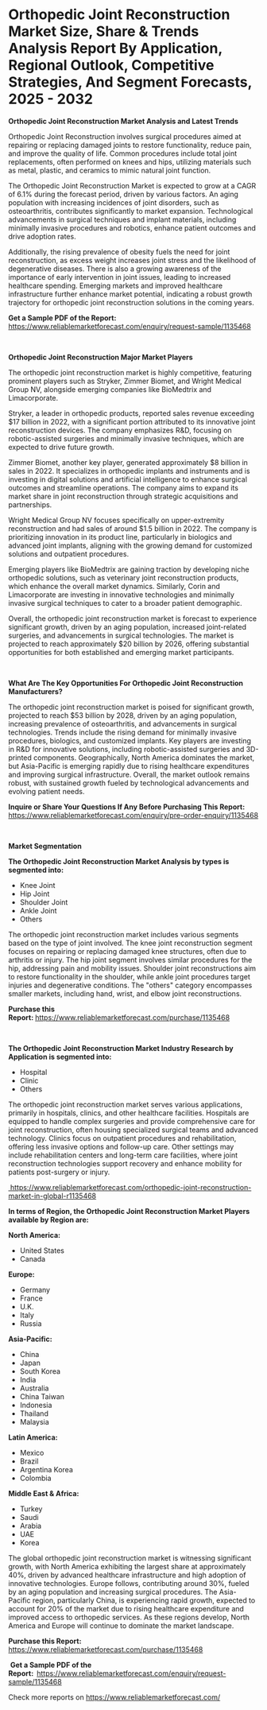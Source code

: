 <p><h1>Orthopedic Joint Reconstruction Market Size, Share & Trends Analysis Report By Application, Regional Outlook, Competitive Strategies, And Segment Forecasts, 2025 - 2032</h1></p><p><strong>Orthopedic Joint Reconstruction Market Analysis and Latest Trends</strong></p>
<p><p>Orthopedic Joint Reconstruction involves surgical procedures aimed at repairing or replacing damaged joints to restore functionality, reduce pain, and improve the quality of life. Common procedures include total joint replacements, often performed on knees and hips, utilizing materials such as metal, plastic, and ceramics to mimic natural joint function. </p><p>The Orthopedic Joint Reconstruction Market is expected to grow at a CAGR of 6.1% during the forecast period, driven by various factors. An aging population with increasing incidences of joint disorders, such as osteoarthritis, contributes significantly to market expansion. Technological advancements in surgical techniques and implant materials, including minimally invasive procedures and robotics, enhance patient outcomes and drive adoption rates. </p><p>Additionally, the rising prevalence of obesity fuels the need for joint reconstruction, as excess weight increases joint stress and the likelihood of degenerative diseases. There is also a growing awareness of the importance of early intervention in joint issues, leading to increased healthcare spending. Emerging markets and improved healthcare infrastructure further enhance market potential, indicating a robust growth trajectory for orthopedic joint reconstruction solutions in the coming years.</p></p>
<p><strong>Get a Sample PDF of the Report:&nbsp;</strong> <a href="https://www.reliablemarketforecast.com/enquiry/request-sample/1135468?utm_campaign=2750&utm_medium=2&utm_source=Github&utm_content=ia&utm_term=25032025&utm_id=orthopedic-joint-reconstruction">https://www.reliablemarketforecast.com/enquiry/request-sample/1135468</a></p>
<p>&nbsp;</p>
<p><strong>Orthopedic Joint Reconstruction Major Market Players</strong></p>
<p><p>The orthopedic joint reconstruction market is highly competitive, featuring prominent players such as Stryker, Zimmer Biomet, and Wright Medical Group NV, alongside emerging companies like BioMedtrix and Limacorporate. </p><p>Stryker, a leader in orthopedic products, reported sales revenue exceeding $17 billion in 2022, with a significant portion attributed to its innovative joint reconstruction devices. The company emphasizes R&D, focusing on robotic-assisted surgeries and minimally invasive techniques, which are expected to drive future growth.</p><p>Zimmer Biomet, another key player, generated approximately $8 billion in sales in 2022. It specializes in orthopedic implants and instruments and is investing in digital solutions and artificial intelligence to enhance surgical outcomes and streamline operations. The company aims to expand its market share in joint reconstruction through strategic acquisitions and partnerships.</p><p>Wright Medical Group NV focuses specifically on upper-extremity reconstruction and had sales of around $1.5 billion in 2022. The company is prioritizing innovation in its product line, particularly in biologics and advanced joint implants, aligning with the growing demand for customized solutions and outpatient procedures.</p><p>Emerging players like BioMedtrix are gaining traction by developing niche orthopedic solutions, such as veterinary joint reconstruction products, which enhance the overall market dynamics. Similarly, Corin and Limacorporate are investing in innovative technologies and minimally invasive surgical techniques to cater to a broader patient demographic.</p><p>Overall, the orthopedic joint reconstruction market is forecast to experience significant growth, driven by an aging population, increased joint-related surgeries, and advancements in surgical technologies. The market is projected to reach approximately $20 billion by 2026, offering substantial opportunities for both established and emerging market participants.</p></p>
<p>&nbsp;</p>
<p><strong>What Are The Key Opportunities For Orthopedic Joint Reconstruction Manufacturers?</strong></p>
<p><p>The orthopedic joint reconstruction market is poised for significant growth, projected to reach $53 billion by 2028, driven by an aging population, increasing prevalence of osteoarthritis, and advancements in surgical technologies. Trends include the rising demand for minimally invasive procedures, biologics, and customized implants. Key players are investing in R&D for innovative solutions, including robotic-assisted surgeries and 3D-printed components. Geographically, North America dominates the market, but Asia-Pacific is emerging rapidly due to rising healthcare expenditures and improving surgical infrastructure. Overall, the market outlook remains robust, with sustained growth fueled by technological advancements and evolving patient needs.</p></p>
<p><strong>Inquire or Share Your Questions If Any Before Purchasing This Report:</strong> <a href="https://www.reliablemarketforecast.com/enquiry/pre-order-enquiry/1135468?utm_campaign=2750&utm_medium=2&utm_source=Github&utm_content=ia&utm_term=25032025&utm_id=orthopedic-joint-reconstruction">https://www.reliablemarketforecast.com/enquiry/pre-order-enquiry/1135468</a></p>
<p>&nbsp;</p>
<p><strong>Market Segmentation</strong></p>
<p><strong>The Orthopedic Joint Reconstruction Market Analysis by types is segmented into:</strong></p>
<p><ul><li>Knee Joint</li><li>Hip Joint</li><li>Shoulder Joint</li><li>Ankle Joint</li><li>Others</li></ul></p>
<p><p>The orthopedic joint reconstruction market includes various segments based on the type of joint involved. The knee joint reconstruction segment focuses on repairing or replacing damaged knee structures, often due to arthritis or injury. The hip joint segment involves similar procedures for the hip, addressing pain and mobility issues. Shoulder joint reconstructions aim to restore functionality in the shoulder, while ankle joint procedures target injuries and degenerative conditions. The "others" category encompasses smaller markets, including hand, wrist, and elbow joint reconstructions.</p></p>
<p><strong>Purchase this Report:&nbsp;</strong><a href="https://www.reliablemarketforecast.com/purchase/1135468?utm_campaign=2750&utm_medium=2&utm_source=Github&utm_content=ia&utm_term=25032025&utm_id=orthopedic-joint-reconstruction">https://www.reliablemarketforecast.com/purchase/1135468</a></p>
<p>&nbsp;</p>
<p><strong>The Orthopedic Joint Reconstruction Market Industry Research by Application is segmented into:</strong></p>
<p><ul><li>Hospital</li><li>Clinic</li><li>Others</li></ul></p>
<p><p>The orthopedic joint reconstruction market serves various applications, primarily in hospitals, clinics, and other healthcare facilities. Hospitals are equipped to handle complex surgeries and provide comprehensive care for joint reconstruction, often housing specialized surgical teams and advanced technology. Clinics focus on outpatient procedures and rehabilitation, offering less invasive options and follow-up care. Other settings may include rehabilitation centers and long-term care facilities, where joint reconstruction technologies support recovery and enhance mobility for patients post-surgery or injury.</p></p>
<p><a href="https://www.reliablemarketforecast.com/orthopedic-joint-reconstruction-market-in-global-r1135468?utm_campaign=2750&utm_medium=2&utm_source=Github&utm_content=ia&utm_term=25032025&utm_id=orthopedic-joint-reconstruction">&nbsp;https://www.reliablemarketforecast.com/orthopedic-joint-reconstruction-market-in-global-r1135468</a></p>
<p><strong>In terms of Region, the Orthopedic Joint Reconstruction Market Players available by Region are:</strong></p>
<p>
    <p> <strong> North America: </strong>
        <ul>
            <li>United States</li>
            <li>Canada</li>
        </ul>
        </p> 
    <p> <strong> Europe: </strong>
        <ul>
            <li>Germany</li>
            <li>France</li>
            <li>U.K.</li>
            <li>Italy</li>
            <li>Russia</li>
        </ul>
        </p> 
    <p> <strong> Asia-Pacific: </strong>
        <ul>
            <li>China</li>
            <li>Japan</li>
            <li>South Korea</li>
            <li>India</li>
            <li>Australia</li>
            <li>China Taiwan</li>
            <li>Indonesia</li>
            <li>Thailand</li>
            <li>Malaysia</li>
        </ul>
        </p> 
    <p> <strong> Latin America: </strong>
        <ul>
            <li>Mexico</li>
            <li>Brazil</li>
            <li>Argentina Korea</li>
            <li>Colombia</li>
        </ul>
        </p> 
    <p> <strong> Middle East & Africa: </strong>
        <ul>
            <li>Turkey</li>
            <li>Saudi</li>
            <li>Arabia</li>
            <li>UAE</li>
            <li>Korea</li>
        </ul>
    </p>
    </p>
<p><p>The global orthopedic joint reconstruction market is witnessing significant growth, with North America exhibiting the largest share at approximately 40%, driven by advanced healthcare infrastructure and high adoption of innovative technologies. Europe follows, contributing around 30%, fueled by an aging population and increasing surgical procedures. The Asia-Pacific region, particularly China, is experiencing rapid growth, expected to account for 20% of the market due to rising healthcare expenditure and improved access to orthopedic services. As these regions develop, North America and Europe will continue to dominate the market landscape.</p></p>
<p><strong>Purchase this Report: </strong><a href="https://www.reliablemarketforecast.com/purchase/1135468?utm_campaign=2750&utm_medium=2&utm_source=Github&utm_content=ia&utm_term=25032025&utm_id=orthopedic-joint-reconstruction">https://www.reliablemarketforecast.com/purchase/1135468</a></p>
<p>&nbsp;<strong>Get a Sample PDF of the Report:&nbsp;&nbsp;</strong><a href="https://www.reliablemarketforecast.com/enquiry/request-sample/1135468?utm_campaign=2750&utm_medium=2&utm_source=Github&utm_content=ia&utm_term=25032025&utm_id=orthopedic-joint-reconstruction">https://www.reliablemarketforecast.com/enquiry/request-sample/1135468</a></p>
<p><strong></strong></p>
<p>Check more reports on <a href="https://www.reliablemarketforecast.com/?utm_campaign=2750&utm_medium=2&utm_source=Github&utm_content=ia&utm_term=25032025&utm_id=orthopedic-joint-reconstruction">https://www.reliablemarketforecast.com/</a></p>